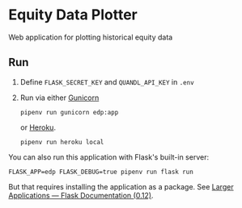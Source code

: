 # Equity Data Plotter

Web application for plotting historical equity data


## Run

1.  Define `FLASK_SECRET_KEY` and `QUANDL_API_KEY` in `.env`

2.  Run via either [Gunicorn](http://gunicorn.org/)

        pipenv run gunicorn edp:app

    or [Heroku](https://www.heroku.com/).

        pipenv run heroku local

You can also run this application with Flask's built-in server:

    FLASK_APP=edp FLASK_DEBUG=true pipenv run flask run

But that requires installing the application as a package. See [Larger
Applications — Flask Documentation (0.12)](http://flask.pocoo.org/docs/0.12/patterns/packages/).
